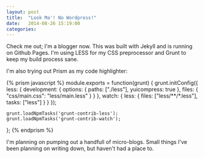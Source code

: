 ```yaml
---
layout: post
title:  "Look Ma'! No Wordpress!"
date:   2014-08-26 15:19:00
categories:
---
```


Check me out; I'm a blogger now. This was built with Jekyll and is running on Github Pages. I'm using LESS for my CSS preprocessor and Grunt to keep my build process sane.

I'm also trying out Prism as my code highlighter:

{% prism javascript %}
module.exports = function(grunt) {
    grunt.initConfig({
        less: {
            development: {
                options: {
                    paths: ["./less"],
                    yuicompress: true
                },
                files: {
                    "css/main.css": "less/main.less"
                }
            }
        },
        watch: {
            less: {
                files: ["less/**/*.less"],
                tasks: ["less"]
            }
        }
    });

    grunt.loadNpmTasks('grunt-contrib-less');
    grunt.loadNpmTasks('grunt-contrib-watch');
};
{% endprism %}

I'm planning on pumping out a handfull of micro-blogs. Small things I've been planning on writing down, but haven't had a place to.
